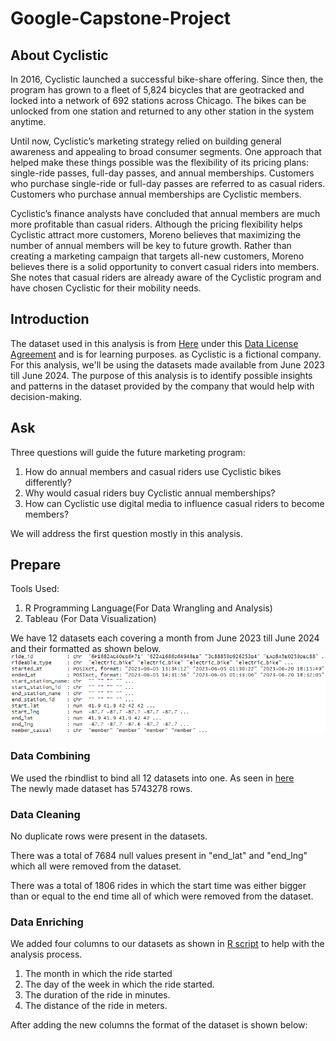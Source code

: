 # Google-Capstone-Project
## About Cyclistic
In 2016, Cyclistic launched a successful bike-share offering. Since then, the program has grown
to a fleet of 5,824 bicycles that are geotracked and locked into a network of 692 stations
across Chicago. The bikes can be unlocked from one station and returned to any other station
in the system anytime.

Until now, Cyclistic’s marketing strategy relied on building general awareness and appealing to
broad consumer segments. One approach that helped make these things possible was the
flexibility of its pricing plans: single-ride passes, full-day passes, and annual memberships.
Customers who purchase single-ride or full-day passes are referred to as casual riders.
Customers who purchase annual memberships are Cyclistic members.

Cyclistic’s finance analysts have concluded that annual members are much more profitable
than casual riders. Although the pricing flexibility helps Cyclistic attract more customers,
Moreno believes that maximizing the number of annual members will be key to future growth.
Rather than creating a marketing campaign that targets all-new customers, Moreno believes
there is a solid opportunity to convert casual riders into members. She notes that casual riders
are already aware of the Cyclistic program and have chosen Cyclistic for their mobility needs.


## Introduction
The dataset used in this analysis is from [Here](https://divvy-tripdata.s3.amazonaws.com/index.html) under this  [Data License Agreement](https://divvybikes.com/data-license-agreement) and is for learning purposes. as Cyclistic is a fictional company. For this analysis, we'll be using the datasets made available from June 2023 till June 2024. The purpose of this analysis is to identify possible insights and patterns in the dataset provided by the company that would help with decision-making.

## Ask
Three questions will guide the future marketing program:​
  1. How do annual members and casual riders use Cyclistic bikes differently? ​
  2. Why would casual riders buy Cyclistic annual memberships? ​
  3. How can Cyclistic use digital media to influence casual riders to become members? ​

We will address the first question mostly in this analysis.

## Prepare
Tools Used:​

  1. R Programming Language(For Data Wrangling and Analysis)​
  2. Tableau (For Data Visualization)​

We have 12 datasets each covering a month from June 2023 till June 2024 and their formatted as shown below. 
![image](Images/JuneFormat.png)
### Data Combining
We used the rbindlist to bind all 12 datasets into one. As seen in [here](Analysis.R)  
The newly made dataset has 5743278 rows. 

### Data Cleaning
No duplicate rows were present in the datasets. 

There was a total of 7684 null values present in "end_lat" and "end_lng" which all were removed from the dataset. 

There was a total of 1806 rides in which the start time was either bigger than or equal to the end time all of which were removed from the dataset. 


### Data Enriching
We added four columns to our datasets as shown in [R script](Analysis.R) to help with the analysis process. 
  1. The month in which the ride started
  2. The day of the week in which the ride started.
  3. The duration of the ride in minutes.
  4. The distance of the ride in meters.

After adding the new columns the format of the dataset is shown below:

